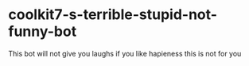 # coolkit7-s-terrible-stupid-not-funny-bot
This bot will not give you laughs if you like hapieness this is not for you
